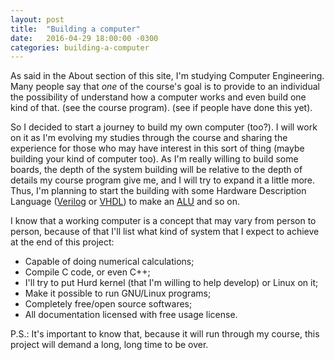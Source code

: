 ```yaml
---
layout: post
title:  "Building a computer"
date:	2016-04-29 18:00:00 -0300
categories: building-a-computer
---
```

As said in the About section of this site, I'm studying Computer Engineering. Many people say that _one_ of the course's goal is to provide to an individual the possibility of understand how a computer works and even build one kind of that. (see the course program). (see if people have done this yet).


So I decided to start a journey to build my own computer (too?). I will work on it as I'm evolving my studies through the course and sharing the experience for those who may have interest in this sort of thing (maybe building your kind of computer too). As I'm really willing to build some boards, the depth of the system building will be relative to the depth of details my course program give me, and I will try to expand it a little more. Thus, I'm planning to start the building with some Hardware Description Language ([Verilog](http://www.verilog.com/) or [VHDL](https://en.wikipedia.org/wiki/VHDL)) to make an [ALU](https://en.wikipedia.org/wiki/Arithmetic_logic_unit) and so on.


I know that a working computer is a concept that may vary from person to person, because of that I'll list what kind of system that I expect to achieve at the end of this project:

 * Capable of doing numerical calculations;
 * Compile C code, or even C++;
 * I'll try to put Hurd kernel (that I'm willing to help develop) or Linux on it;
 * Make it possible to run GNU/Linux programs;
 * Completely free/open source softwares;
 * All documentation licensed with free usage license.


P.S.: It's important to know that, because it will run through my course, this project will demand a long, long time to be over.
